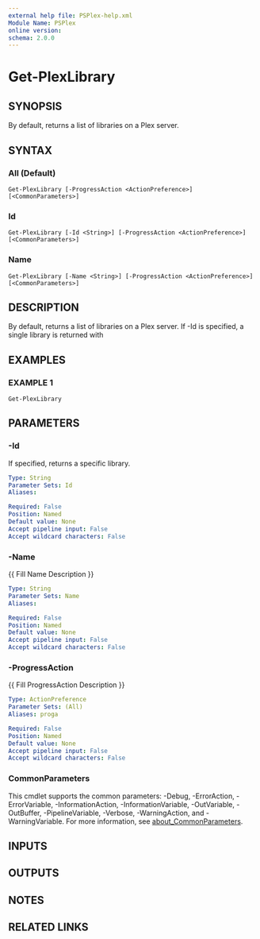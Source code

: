 ```yaml
---
external help file: PSPlex-help.xml
Module Name: PSPlex
online version:
schema: 2.0.0
---
```


# Get-PlexLibrary

## SYNOPSIS
By default, returns a list of libraries on a Plex server.

## SYNTAX

### All (Default)
```
Get-PlexLibrary [-ProgressAction <ActionPreference>] [<CommonParameters>]
```

### Id
```
Get-PlexLibrary [-Id <String>] [-ProgressAction <ActionPreference>] [<CommonParameters>]
```

### Name
```
Get-PlexLibrary [-Name <String>] [-ProgressAction <ActionPreference>] [<CommonParameters>]
```

## DESCRIPTION
By default, returns a list of libraries on a Plex server.
If -Id is specified, a single library is returned with

## EXAMPLES

### EXAMPLE 1
```
Get-PlexLibrary
```

## PARAMETERS

### -Id
If specified, returns a specific library.

```yaml
Type: String
Parameter Sets: Id
Aliases:

Required: False
Position: Named
Default value: None
Accept pipeline input: False
Accept wildcard characters: False
```

### -Name
{{ Fill Name Description }}

```yaml
Type: String
Parameter Sets: Name
Aliases:

Required: False
Position: Named
Default value: None
Accept pipeline input: False
Accept wildcard characters: False
```

### -ProgressAction
{{ Fill ProgressAction Description }}

```yaml
Type: ActionPreference
Parameter Sets: (All)
Aliases: proga

Required: False
Position: Named
Default value: None
Accept pipeline input: False
Accept wildcard characters: False
```

### CommonParameters
This cmdlet supports the common parameters: -Debug, -ErrorAction, -ErrorVariable, -InformationAction, -InformationVariable, -OutVariable, -OutBuffer, -PipelineVariable, -Verbose, -WarningAction, and -WarningVariable. For more information, see [about_CommonParameters](http://go.microsoft.com/fwlink/?LinkID=113216).

## INPUTS

## OUTPUTS

## NOTES

## RELATED LINKS

